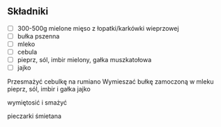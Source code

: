 ## Składniki

* [ ] 300-500g mielone mięso z łopatki/karkówki wieprzowej
* [ ] bułka pszenna
* [ ] mleko
* [ ] cebula
* [ ] pieprz, sól, imbir mielony, gałka muszkatołowa
* [ ] jajko

Przesmażyć cebulkę na rumiano
Wymieszać bułkę zamoczoną w mleku
pieprz, sól, imbir i gałka
jajko

wymiętosić i smażyć


pieczarki
śmietana
